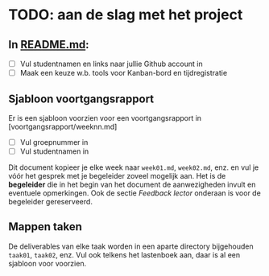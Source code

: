 # TODO: aan de slag met het project

## In [README.md](README.md):

- [ ] Vul studentnamen en links naar jullie Github account in
- [ ] Maak een keuze w.b. tools voor Kanban-bord en tijdregistratie

## Sjabloon voortgangsrapport

Er is een sjabloon voorzien voor een voortgangsrapport in [voortgangsrapport/weeknn.md]

- [ ] Vul groepnummer in
- [ ] Vul studentnamen in

Dit document kopieer je elke week naar `week01.md`, `week02.md`, enz. en vul je vóór het gesprek met je begeleider zoveel mogelijk aan. Het is de **begeleider** die in het begin van het document de aanwezigheden invult en eventuele opmerkingen. Ook de sectie *Feedback lector* onderaan is voor de begeleider gereserveerd.

## Mappen taken

De deliverables van elke taak worden in een aparte directory bijgehouden `taak01`, `taak02`, enz. Vul ook telkens het lastenboek aan, daar is al een sjabloon voor voorzien.
